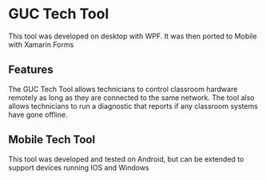 # GUC Tech Tool

This tool was developed on desktop with WPF. It was then ported to Mobile with Xamarin Forms

## Features

The GUC Tech Tool allows technicians to control classroom hardware remotely as long as they are connected to the same network.
The tool also allows technicians to run a diagnostic that reports if any classroom systems have gone offline.

## Mobile Tech Tool

This tool was developed and tested on Android, but can be extended to support devices running IOS and Windows
